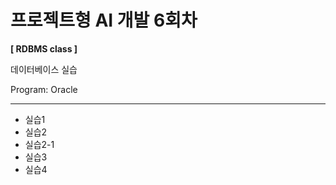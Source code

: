 # 프로젝트형 AI 개발 6회차

**[ RDBMS class ]**

데이터베이스 실습

Program: Oracle

---
+ 실습1
+ 실습2
+ 실습2-1
+ 실습3
+ 실습4

